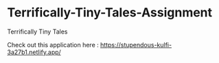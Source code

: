 # Terrifically-Tiny-Tales-Assignment
Terrifically Tiny Tales

Check out this application here : https://stupendous-kulfi-3a27b1.netlify.app/

